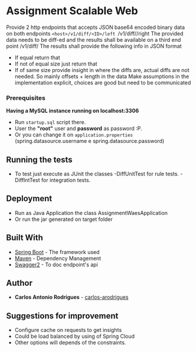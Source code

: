 # Assignment Scalable Web

Provide 2 http endpoints that accepts JSON base64 encoded binary data on both endpoints 
	```<host>/v1/diff/<ID>/left
	```<host>/v1/diff/<ID>/right
The provided data needs to be diff-ed and the results shall be available on a third end point <host>/v1/diff/<ID>
The results shall provide the following info in JSON format
- If equal return that
- If not of equal size just return that
- If of same size provide insight in where the diffs are, actual diffs are not needed.
	So mainly offsets + length in the data
Make assumptions in the implementation explicit, choices are good but need to be communicated


### Prerequisites

**Having a MySQL instance running on localhost:3306**

* Run `startup.sql` script there. 
* User the **"root"** user and **password** as password :P.
* Or you can change it on `application.properties` (spring.datasource.username e spring.datasource.password)


## Running the tests

* To test just execute as JUnit the classes 
-DiffUnitTest for rule tests.
-DiffIntTest for integration tests.

## Deployment

* Run as Java Application the class AssignmentWaesApplication
* Or run the jar generated on target folder

## Built With

* [Spring Boot](https://spring.io/docs) - The framework used
* [Maven](https://maven.apache.org/) - Dependency Management
* [Swagger2](https://swagger.io/docs/) - To doc endpoint's api

## Author

* **Carlos Antonio Rodrigues** - [carlos-arodrigues](https://github.com/carlos-arodrigues)

## Suggestions for improvement

* Configure cache on requests to get insights
* Could be load balanced by using of Spring Cloud
* Other options will depends of the constraints.

